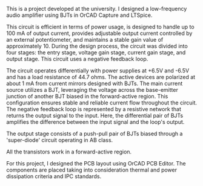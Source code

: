 This is a project developed at the university. I designed a low-frequency audio amplifier using BJTs in OrCAD Capture and LTSpice. 

This circuit is efficient in terms of power usage, is designed to handle up to 100 mA of output current, provides adjustable output current controlled by an external potentiometer, and maintains a stable gain value of approximately 10.
During the design process, the circuit was divided into four stages: the entry stage, voltage gain stage, current gain stage, and output stage. This circuit uses a negative feedback loop.

 The circuit operates differentially with power supplies at +6.5V and -6.5V and has a load resistance of 44.7 ohms. The active devices are polarized at about 1 mA from current mirrors designed with BJTs. The main current source utilizes a BJT, leveraging the voltage across the base-emitter junction of another BJT biased in the forward-active region. This configuration ensures stable and reliable current flow throughout the circuit.
The negative feedback loop is represented by a resistive network that returns the output signal to the input. Here, the differential pair of BJTs amplifies the difference between the input signal and the loop's output.

The output stage consists of a push-pull pair of BJTs biased through a 'super-diode' circuit operating in AB class.

 All the transistors work in a forward-active region.

For this project, I designed the PCB layout using OrCAD PCB Editor. The components are placed taking into consideration thermal and power dissipation criteria and IPC standards.
